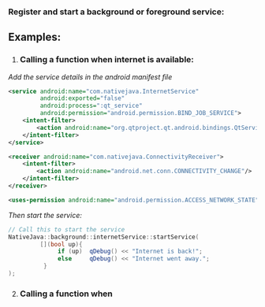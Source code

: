 ### Register and start a background or foreground service:
## Examples:
1. ### Calling a function when internet is available:
*Add the service details in the android manifest file*
```xml
<service android:name="com.nativejava.InternetService"
         android:exported="false"
         android:process=":qt_service"
         android:permission="android.permission.BIND_JOB_SERVICE">
    <intent-filter>
        <action android:name="org.qtproject.qt.android.bindings.QtService" />
    </intent-filter>
</service>

<receiver android:name="com.nativejava.ConnectivityReceiver">
    <intent-filter>
        <action android:name="android.net.conn.CONNECTIVITY_CHANGE"/>
    </intent-filter>
</receiver>

<uses-permission android:name="android.permission.ACCESS_NETWORK_STATE" />
```
*Then start the service:*
```c++
// Call this to start the service
NativeJava::background::internetService::startService(
         [](bool up){
              if (up)  qDebug() << "Internet is back!";
              else     qDebug() << "Internet went away.";
          }
);
```

2. ### Calling a function when 
